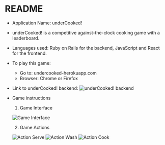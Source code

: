 # README

* Application Name: underCooked!

* underCooked! is a competitive against-the-clock cooking game with a leaderboard.

* Languages used: Ruby on Rails for the backend, JavaScript and React for the frontend.

* To play this game:
  - Go to: undercooked-herokuapp.com
  - Browser: Chrome or Firefox

* Link to underCooked! backend: ![underCooked! backend](https://github.com/hai-nguyen1112/undercooked)

* Game instructions
  1. Game Interface

    ![Game Interface](https://i.ibb.co/jkfgPSn/new-game-interface.png)

  2. Game Actions

    ![Action Serve](https://i.ibb.co/k4Sc53Y/new-serve-action.png)
    ![Action Wash](https://i.ibb.co/qDqDh0y/new-wash-action.png)
    ![Action Cook](https://i.ibb.co/S0VDMCd/new-cook-action.png)
